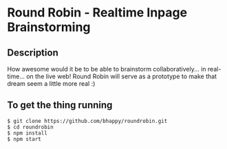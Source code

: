 Round Robin - Realtime Inpage Brainstorming
===========================================

Description
-----------

How awesome would it be to be able to brainstorm collaboratively... in real-time... on the live web! Round Robin will
serve as a prototype to make that dream seem a little more real :)

To get the thing running
------------------------

    $ git clone https://github.com/bhappy/roundrobin.git
    $ cd roundrobin
    $ npm install
    $ npm start
